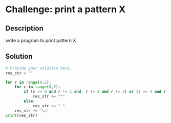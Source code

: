 # Challenge: print a pattern X

## Description

write a program to print pattern X

## Solution

```python
# Provide your solution here.
res_str = ""

for r in range(0,5):
    for c in range(0,5):
        if (c == 0 and r != 1 and  r != 2 and r != 3) or (c == 4 and r != 1 and  r != 2 and r != 3) or (c == 1 and r != 0 and r != 2 and r != 4) or r == 2 and (c != 0 and c != 1 and c != 3 and c != 4) or  (c == 3 and r != 0 and r != 2 and r != 4):
            res_str += "*"
        else:
            res_str += " "
    res_str += '\n'
print(res_str)
